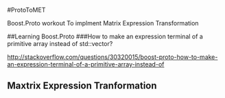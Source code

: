 #ProtoToMET

Boost.Proto workout To implment Matrix Expression Transformation

##Learning Boost.Proto
###How to make an expression terminal of a primitive array instead of std::vector?

http://stackoverflow.com/questions/30320015/boost-proto-how-to-make-an-expression-terminal-of-a-primitive-array-instead-of

## Maxtrix Expression Tranformation
